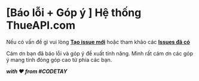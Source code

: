# [Báo lỗi + Góp ý ] Hệ thống ThueAPI.com

Nếu có vấn đề gì vui lòng [**Tạo issue mới**](https://github.com/codetay/thueapi-issues/issues/new/choose) hoặc tham khảo các [**Issues đã có**](https://github.com/codetay/thueapi-issues/issues)

Cám ơn bạn đã báo lỗi và góp ý đề xuất tính năng. Mình rất cám ơn các góp ý mang tính đóng góp cao từ phía các bạn.


***with ❤ from #CODETAY***
